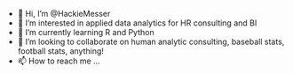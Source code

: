 - 👋 Hi, I’m @HackieMesser
- 👀 I’m interested in applied data analytics for HR consulting and BI 
- 🌱 I’m currently learning R and Python
- 💞️ I’m looking to collaborate on human analytic consulting, baseball stats, football stats, anything!
- 📫 How to reach me ...

<!---
HackieMesser/HackieMesser is a ✨ special ✨ repository because its `README.md` (this file) appears on your GitHub profile.
You can click the Preview link to take a look at your changes.
--->
